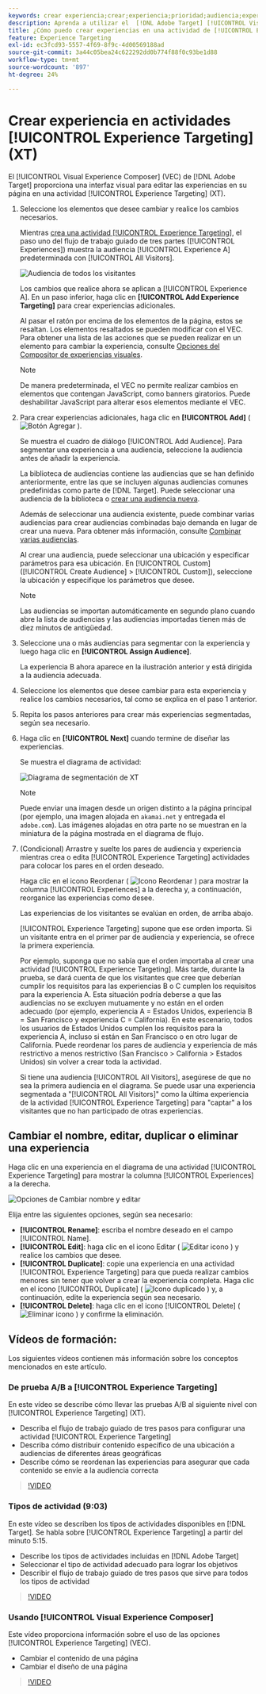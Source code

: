 ```yaml
---
keywords: crear experiencia;crear;experiencia;prioridad;audiencia;experiencia;compositor de experiencias visuales
description: Aprenda a utilizar el  [!DNL Adobe Target] [!UICONTROL Visual Experience Composer] (VEC) para crear y editar experiencias en su página en una actividad de [!UICONTROL Experience Targeting] (XT).
title: ¿Cómo puedo crear experiencias en una actividad de [!UICONTROL Experience Targeting]?
feature: Experience Targeting
exl-id: ec3fcd93-5557-4f69-8f9c-4d00569188ad
source-git-commit: 3a44c05bea24c622292dd0b774f88f0c93be1d88
workflow-type: tm+mt
source-wordcount: '897'
ht-degree: 24%

---
```


# Crear experiencia en actividades [!UICONTROL Experience Targeting] (XT)

El [!UICONTROL Visual Experience Composer] (VEC) de [!DNL Adobe Target] proporciona una interfaz visual para editar las experiencias en su página en una actividad [!UICONTROL Experience Targeting] (XT).

1. Seleccione los elementos que desee cambiar y realice los cambios necesarios.

   Mientras [crea una actividad [!UICONTROL Experience Targeting]](/help/main/c-activities/t-experience-target/t-xt-create/xt-create.md), el paso uno del flujo de trabajo guiado de tres partes ([!UICONTROL Experiences]) muestra la audiencia [!UICONTROL Experience A] predeterminada con [!UICONTROL All Visitors].

   ![Audiencia de todos los visitantes](/help/main/c-activities/t-experience-target/t-xt-create/assets/all-visitors-new.png)

   Los cambios que realice ahora se aplican a [!UICONTROL Experience A]. En un paso inferior, haga clic en **[!UICONTROL Add Experience Targeting]** para crear experiencias adicionales.

   Al pasar el ratón por encima de los elementos de la página, estos se resaltan. Los elementos resaltados se pueden modificar con el VEC. Para obtener una lista de las acciones que se pueden realizar en un elemento para cambiar la experiencia, consulte [Opciones del Compositor de experiencias visuales](/help/main/c-experiences/c-visual-experience-composer/viztarget-options.md).

   >[!NOTE]
   >
   >De manera predeterminada, el VEC no permite realizar cambios en elementos que contengan JavaScript, como banners giratorios. Puede deshabilitar JavaScript para alterar esos elementos mediante el VEC.

1. Para crear experiencias adicionales, haga clic en **[!UICONTROL Add]** ( ![Botón Agregar](/help/main/assets/icons/Add.svg) ).

   Se muestra el cuadro de diálogo [!UICONTROL Add Audience]. Para segmentar una experiencia a una audiencia, seleccione la audiencia antes de añadir la experiencia.

   La biblioteca de audiencias contiene las audiencias que se han definido anteriormente, entre las que se incluyen algunas audiencias comunes predefinidas como parte de [!DNL Target]. Puede seleccionar una audiencia de la biblioteca o [crear una audiencia nueva](/help/main/c-target/c-audiences/audiences.md#concept_65BE870D290E412D8BBF557EEA67C271).

   Además de seleccionar una audiencia existente, puede combinar varias audiencias para crear audiencias combinadas bajo demanda en lugar de crear una nueva. Para obtener más información, consulte [Combinar varias audiencias](/help/main/c-target/combining-multiple-audiences.md#concept_A7386F1EA4394BD2AB72399C225981E5).

   Al crear una audiencia, puede seleccionar una ubicación y especificar parámetros para esa ubicación. En [!UICONTROL Custom] ([!UICONTROL Create Audience] > [!UICONTROL Custom]), seleccione la ubicación y especifique los parámetros que desee.

   >[!NOTE]
   >
   >Las audiencias se importan automáticamente en segundo plano cuando abre la lista de audiencias y las audiencias importadas tienen más de diez minutos de antigüedad.

1. Seleccione una o más audiencias para segmentar con la experiencia y luego haga clic en **[!UICONTROL Assign Audience]**.

   La experiencia B ahora aparece en la ilustración anterior y está dirigida a la audiencia adecuada.

1. Seleccione los elementos que desee cambiar para esta experiencia y realice los cambios necesarios, tal como se explica en el paso 1 anterior.

1. Repita los pasos anteriores para crear más experiencias segmentadas, según sea necesario.

1. Haga clic en **[!UICONTROL Next]** cuando termine de diseñar las experiencias.

   Se muestra el diagrama de actividad:

   ![Diagrama de segmentación de XT](/help/main/c-activities/t-experience-target/t-xt-create/assets/xt_diagram-refresh.png)

   >[!NOTE]
   >
   >Puede enviar una imagen desde un origen distinto a la página principal (por ejemplo, una imagen alojada en `akamai.net` y entregada el `adobe.com`). Las imágenes alojadas en otra parte no se muestran en la miniatura de la página mostrada en el diagrama de flujo.

1. (Condicional) Arrastre y suelte los pares de audiencia y experiencia mientras crea o edita [!UICONTROL Experience Targeting] actividades para colocar los pares en el orden deseado.

   Haga clic en el icono Reordenar ( ![Icono Reordenar](/help/main/assets/icons/Reorder.svg) ) para mostrar la columna [!UICONTROL Experiences] a la derecha y, a continuación, reorganice las experiencias como desee.

   Las experiencias de los visitantes se evalúan en orden, de arriba abajo.

   [!UICONTROL Experience Targeting] supone que ese orden importa. Si un visitante entra en el primer par de audiencia y experiencia, se ofrece la primera experiencia.

   Por ejemplo, suponga que no sabía que el orden importaba al crear una actividad [!UICONTROL Experience Targeting]. Más tarde, durante la prueba, se dará cuenta de que los visitantes que cree que deberían cumplir los requisitos para las experiencias B o C cumplen los requisitos para la experiencia A. Esta situación podría deberse a que las audiencias no se excluyen mutuamente y no están en el orden adecuado (por ejemplo, experiencia A = Estados Unidos, experiencia B = San Francisco y experiencia C = California). En este escenario, todos los usuarios de Estados Unidos cumplen los requisitos para la experiencia A, incluso si están en San Francisco o en otro lugar de California. Puede reordenar los pares de audiencia y experiencia de más restrictivo a menos restrictivo (San Francisco > California > Estados Unidos) sin volver a crear toda la actividad.

   Si tiene una audiencia [!UICONTROL All Visitors], asegúrese de que no sea la primera audiencia en el diagrama. Se puede usar una experiencia segmentada a &quot;[!UICONTROL All Visitors]&quot; como la última experiencia de la actividad [!UICONTROL Experience Targeting] para &quot;captar&quot; a los visitantes que no han participado de otras experiencias.

## Cambiar el nombre, editar, duplicar o eliminar una experiencia

Haga clic en una experiencia en el diagrama de una actividad [!UICONTROL Experience Targeting] para mostrar la columna [!UICONTROL Experiences] a la derecha.

![Opciones de Cambiar nombre y editar](/help/main/c-activities/t-experience-target/t-xt-create/assets/experience_edit-refresh.png)

Elija entre las siguientes opciones, según sea necesario:

* **[!UICONTROL Rename]**: escriba el nombre deseado en el campo [!UICONTROL Name].
* **[!UICONTROL Edit]**: haga clic en el icono Editar ( ![Editar icono](/help/main/assets/icons/Edit.svg) ) y realice los cambios que desee.
* **[!UICONTROL Duplicate]**: copie una experiencia en una actividad [!UICONTROL Experience Targeting] para que pueda realizar cambios menores sin tener que volver a crear la experiencia completa. Haga clic en el icono [!UICONTROL Duplicate] ( ![Icono duplicado](/help/main/assets/icons/Duplicate.svg) ) y, a continuación, edite la experiencia según sea necesario.
* **[!UICONTROL Delete]**: haga clic en el icono [!UICONTROL Delete] (![Eliminar icono](/help/main/assets/icons/Delete.svg) ) y confirme la eliminación.

## Vídeos de formación:

Los siguientes vídeos contienen más información sobre los conceptos mencionados en este artículo.

### De prueba A/B a [!UICONTROL Experience Targeting]

En este vídeo se describe cómo llevar las pruebas A/B al siguiente nivel con [!UICONTROL Experience Targeting] (XT).

* Describa el flujo de trabajo guiado de tres pasos para configurar una actividad [!UICONTROL Experience Targeting]
* Describa cómo distribuir contenido específico de una ubicación a audiencias de diferentes áreas geográficas
* Describe cómo se reordenan las experiencias para asegurar que cada contenido se envíe a la audiencia correcta

>[!VIDEO](https://video.tv.adobe.com/v/22418/)

### Tipos de actividad (9:03)

En este vídeo se describen los tipos de actividades disponibles en [!DNL Target]. Se habla sobre [!UICONTROL Experience Targeting] a partir del minuto 5:15.

* Describe los tipos de actividades incluidas en [!DNL Adobe Target]
* Seleccionar el tipo de actividad adecuado para lograr los objetivos
* Describir el flujo de trabajo guiado de tres pasos que sirve para todos los tipos de actividad

>[!VIDEO](https://video.tv.adobe.com/v/17386)

### Usando [!UICONTROL Visual Experience Composer]

Este vídeo proporciona información sobre el uso de las opciones [!UICONTROL Experience Targeting] (VEC).

* Cambiar el contenido de una página
* Cambiar el diseño de una página

>[!VIDEO](https://video.tv.adobe.com/v/17399)
